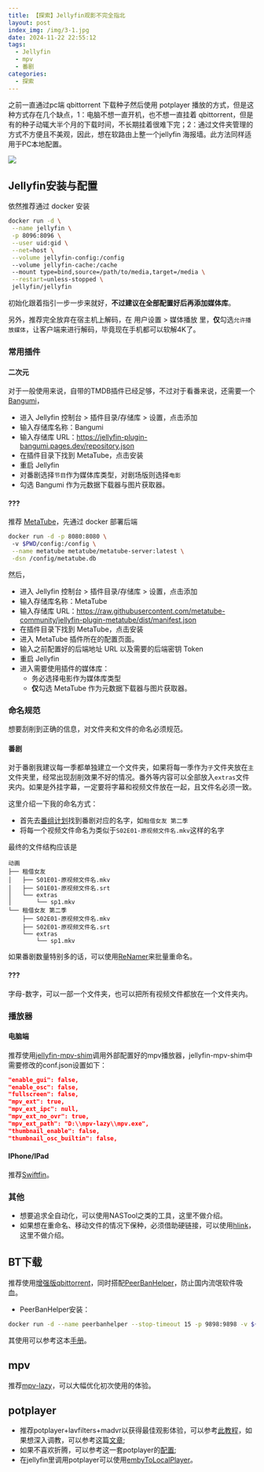 ```yaml
---
title: 【探索】Jellyfin观影不完全指北
layout: post
index_img: /img/3-1.jpg
date: 2024-11-22 22:55:12
tags:
  - Jellyfin
  - mpv
  - 番剧
categories:
  - 探索
---
```


之前一直通过pc端 qbittorrent 下载种子然后使用 potplayer 播放的方式，但是这种方式存在几个缺点，1：电脑不想一直开机，也不想一直挂着 qbittorrent，但是有的种子动辄大半个月的下载时间，不长期挂着很难下完；2：通过文件夹管理的方式不方便且不美观，因此，想在软路由上整一个jellyfin 海报墙。此方法同样适用于PC本地配置。

![](/img/3-1.jpg)

## Jellyfin安装与配置
依然推荐通过 docker 安装
```bash
docker run -d \
 --name jellyfin \
 -p 8096:8096 \
 --user uid:gid \
 --net=host \
 --volume jellyfin-config:/config
 --volume jellyfin-cache:/cache
 --mount type=bind,source=/path/to/media,target=/media \
 --restart=unless-stopped \
 jellyfin/jellyfin
```
初始化跟着指引一步一步来就好，**不过建议在全部配置好后再添加媒体库**。

另外，推荐完全放弃在宿主机上解码，在 用户设置 > 媒体播放 里，**仅**勾选`允许播放媒体`，让客户端来进行解码，毕竟现在手机都可以软解4K了。

### 常用插件

#### 二次元
对于一般使用来说，自带的TMDB插件已经足够，不过对于看番来说，还需要一个[Bangumi](https://github.com/kookxiang/jellyfin-plugin-bangumi)，

- 进入 Jellyfin 控制台 > 插件目录/存储库 > 设置，点击添加
- 输入存储库名称：Bangumi
- 输入存储库 URL：https://jellyfin-plugin-bangumi.pages.dev/repository.json
- 在插件目录下找到 MetaTube，点击安装
- 重启 Jellyfin
- 对番剧选择`节目`作为媒体库类型，对剧场版则选择`电影`
- 勾选 Bangumi 作为元数据下载器与图片获取器。

#### ???
推荐 [MetaTube](https://github.com/metatube-community/jellyfin-plugin-metatube)，先通过 docker 部署后端
```bash
docker run -d -p 8080:8080 \ 
 -v $PWD/config:/config \
 --name metatube metatube/metatube-server:latest \
 -dsn /config/metatube.db
```
然后，
- 进入 Jellyfin 控制台 > 插件目录/存储库 > 设置，点击添加
- 输入存储库名称：MetaTube
- 输入存储库 URL：https://raw.githubusercontent.com/metatube-community/jellyfin-plugin-metatube/dist/manifest.json
- 在插件目录下找到 MetaTube，点击安装
- 进入 MetaTube 插件所在的配置页面。
- 输入之前配置好的后端地址 URL 以及需要的后端密钥 Token
- 重启 Jellyfin
- 进入需要使用插件的媒体库：
  - 务必选择电影作为媒体库类型
  - **仅**勾选 MetaTube 作为元数据下载器与图片获取器。

### 命名规范
想要刮削到正确的信息，对文件夹和文件的命名必须规范。
#### 番剧
对于番剧我建议每一季都单独建立一个文件夹，如果将每一季作为`子`文件夹放在`主`文件夹里，经常出现刮削效果不好的情况。番外等内容可以全部放入`extras`文件夹内。如果是外挂字幕，一定要将字幕和视频文件放在一起，且文件名必须一致。

这里介绍一下我的命名方式：

- 首先去[番组计划](https://bgm.tv/)找到番剧对应的名字，如`租借女友 第二季`
- 将每一个视频文件命名为类似于`S02E01-原视频文件名.mkv`这样的名字

最终的文件结构应该是
```tree
动画
├── 租借女友
│   ├── S01E01-原视频文件名.mkv
│   ├── S01E01-原视频文件名.srt
│   └── extras
│       └── sp1.mkv
└── 租借女友 第二季
    ├── S02E01-原视频文件名.mkv
    ├── S02E01-原视频文件名.srt
    └── extras
        └── sp1.mkv
```
如果番剧数量特别多的话，可以使用[ReNamer](https://www.den4b.com/downloads/renamer)来批量重命名。

#### ???
字母-数字，可以一部一个文件夹，也可以把所有视频文件都放在一个文件夹内。

### 播放器

#### 电脑端
推荐使用[jellyfin-mpv-shim](https://github.com/jellyfin/jellyfin-mpv-shim)调用外部配置好的mpv播放器，jellyfin-mpv-shim中需要修改的conf.json设置如下：

```json
"enable_gui": false,
"enable_osc": false,
"fullscreen": false,
"mpv_ext": true,
"mpv_ext_ipc": null,
"mpv_ext_no_ovr": true,
"mpv_ext_path": "D:\\mpv-lazy\\mpv.exe",
"thumbnail_enable": false,
"thumbnail_osc_builtin": false,
```

#### IPhone/IPad
推荐[Swiftfin](https://github.com/jellyfin/Swiftfin)。


### 其他
- 想要追求全自动化，可以使用NASTool之类的工具，这里不做介绍。
- 如果想在重命名、移动文件的情况下保种，必须借助硬链接，可以使用[hlink](https://github.com/likun7981/hlink)，这里不做介绍。


## BT下载
推荐使用[增强版qbittorrent](https://github.com/c0re100/qBittorrent-Enhanced-Edition)，同时搭配[PeerBanHelper](https://github.com/PBH-BTN/PeerBanHelper)，防止国内流氓软件吸血。

- PeerBanHelper安装：

```bash
docker run -d --name peerbanhelper --stop-timeout 15 -p 9898:9898 -v ${PWD}/:/app/data/ ghostchu/peerbanhelper:latest
```

其使用可以参考这本[手册](https://docs.pbh-btn.com/docs/intro)。

## mpv
推荐[mpv-lazy](https://github.com/hooke007/MPV_lazy)，可以大幅优化初次使用的体验。

## potplayer
- 推荐potplayer+lavfilters+madvr以获得最佳观影体验，可以参考[此教程](https://vcb-s.com/archives/7228/comment-page-10)，如果想深入调教，可以参考这篇[文章](https://lysandria1985.blogspot.com/2013/01/3-madvr.html);
- 如果不喜欢折腾，可以参考这一套potplayer的[配置](https://hooke007.github.io/DirectShow+/mpc.html);
- 在jellyfin里调用potplayer可以使用[embyToLocalPlayer](https://github.com/kjtsune/embyToLocalPlayer)。